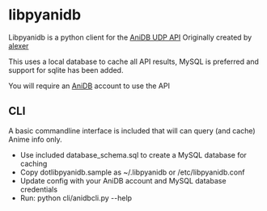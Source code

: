 libpyanidb
==========

Libpyanidb is a python client for the [AniDB UDP API](https://wiki.anidb.net/w/API)
Originally created by [alexer](http://alexer.net/~alexer/libpyanidb/)

This uses a local database to cache all API results, MySQL is preferred
and support for sqlite has been added.

You will require an [AniDB](https://anidb.net) account to use the API

## CLI

A basic commandline interface is included that will can query (and cache) Anime info only.

* Use included database_schema.sql to create a MySQL database for caching
* Copy dotlibpyanidb.sample as ~/.libpyanidb or /etc/libpyanidb.conf
* Update config with your AniDB account and MySQL database credentials
* Run: python cli/anidbcli.py --help
